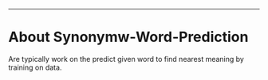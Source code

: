 **************
About Synonymw-Word-Prediction
==============

Are typically work on the predict given word to find nearest meaning by training on data.
